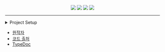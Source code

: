 <div align="center">
    <img src="https://shields.io/badge/React-18-61DAFB?logo=react&style=for-the-badge&logoColor=61DAFB"/> <img src="https://img.shields.io/badge/Next.js-15-000000?style=for-the-badge&logo=nextdotjs&logoColor=000000"/> <img src="https://img.shields.io/badge/Sass-1.77-CC6699?style=for-the-badge&logo=sass&logoColor=CC6699"/> <img src="https://img.shields.io/badge/Bootstrap-5-7952B3?style=for-the-badge&logo=bootstrap&logoColor=7952B3"/>
</div>

---

<details>
<summary>
Project Setup
</summary>

```bash
$ npx create-next-app about
✔ Would you like to use TypeScript? … Yes
✔ Would you like to use ESLint? … Yes
✔ Would you like to use Tailwind CSS? … No
✔ Would you like your code inside a `src/` directory? … Yes
✔ Would you like to use App Router? (recommended) … No
✔ Would you like to use Turbopack for next dev? … Yes
✔ Would you like to customize the import alias (@/* by default)? … No
```

</details>

- [원작자](https://github.com/uyu423)
- [코드 출처](https://github.com/uyu423/resume-nextjs)
- [TypeDoc](https://uyu423.github.io/resume-nextjs/typedoc/)
